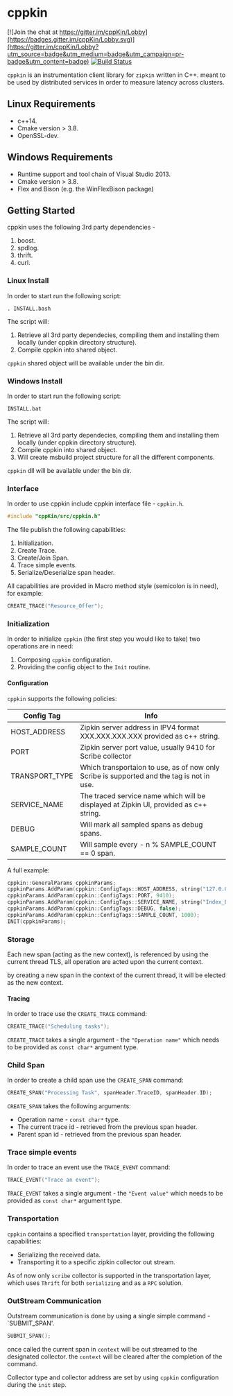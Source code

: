 # cppkin

[![Join the chat at https://gitter.im/cppKin/Lobby](https://badges.gitter.im/cppKin/Lobby.svg)](https://gitter.im/cppKin/Lobby?utm_source=badge&utm_medium=badge&utm_campaign=pr-badge&utm_content=badge) [![Build Status](https://travis-ci.org/Dudi119/cppKin.svg?branch=master)](https://travis-ci.org/Dudi119/cppKin)

`cppkin` is an instrumentation client library for `zipkin` written in C++.
meant to be used by distributed services in order to measure latency across clusters.

## Linux Requirements

* c++14.
* Cmake version > 3.8.
* OpenSSL-dev.

## Windows Requirements

* Runtime support and tool chain of Visual Studio 2013.
* Cmake version > 3.8.
* Flex and Bison (e.g. the WinFlexBison package)


## Getting Started

cppkin uses the following 3rd party dependencies -
1) boost.
2) spdlog.
3) thrift.
4) curl.

### Linux Install

In order to start run the following script:
```
. INSTALL.bash
```
The script will:
1) Retrieve all 3rd party dependecies, compiling them and installing them locally (under cppkin directory structure).
2) Compile cppkin into shared object.

`cppkin` shared object will be available under the bin dir.

### Windows Install

In order to start run the following script:
```
INSTALL.bat
```
The script will:
1) Retrieve all 3rd party dependecies, compiling them and installing them locally (under cppkin directory structure).
2) Compile cppkin into shared object.
3) Will create msbuild project structure for all the different components.

`cppkin` dll will be available under the bin dir.

### Interface

In order to use cppkin include cppkin interface file - `cppkin.h`.
```c++
#include "cppKin/src/cppkin.h"
```
The file publish the following capabilities:
1) Initialization.
2) Create Trace.
3) Create/Join Span.
4) Trace simple events.
5) Serialize/Deserialize span header.

All capabilities are provided in Macro method style (semicolon is in need), for example:
```c++
CREATE_TRACE("Resource_Offer");
```
### Initialization
In order to initialize `cppkin` (the first step you would like to take) two operations are in need:
1) Composing `cppkin` configuration.
2) Providing the config object to the `Init` routine.

#### Configuration
`cppkin` supports the following policies:

| Config Tag      | Info |
| -------------   | ------------- |
| HOST_ADDRESS    | Zipkin server address in IPV4 format XXX.XXX.XXX.XXX provided as c++ string.  |
| PORT            | Zipkin server port value, usually 9410 for Scribe collector  |
| TRANSPORT_TYPE  | Which transportaion to use, as of now only Scribe is supported and the tag is not in use. |
| SERVICE_NAME    | The traced service name which will be displayed at Zipkin UI, provided as c++ string.  |
| DEBUG           | Will mark all sampled spans as debug spans.  |
| SAMPLE_COUNT    | Will sample every - n % SAMPLE_COUNT == 0 span.

A full example:
```c++
cppkin::GeneralParams cppkinParams;
cppkinParams.AddParam(cppkin::ConfigTags::HOST_ADDRESS, string("127.0.0.1"));
cppkinParams.AddParam(cppkin::ConfigTags::PORT, 9410);
cppkinParams.AddParam(cppkin::ConfigTags::SERVICE_NAME, string("Index_Builder"));
cppkinParams.AddParam(cppkin::ConfigTags::DEBUG, false);
cppkinParams.AddParam(cppkin::ConfigTags::SAMPLE_COUNT, 1000);
INIT(cppkinParams);
```

### Storage
Each new span (acting as the new context), is referenced by using the current thread TLS, all operation are acted upon the current context. 

by creating a new span in the context of the current thread, it will be elected as the new context.

#### Tracing
In order to trace use the `CREATE_TRACE` command:
```c++
CREATE_TRACE("Scheduling tasks");
```
`CREATE_TRACE` takes a single argument - the `"Operation name"` which needs to be provided as `const char*`  argument type.

### Child Span
In order to create a child span use the `CREATE_SPAN` command:
```c++
CREATE_SPAN("Processing Task", spanHeader.TraceID, spanHeader.ID);
```
`CREATE_SPAN` takes the following arguments:
* Operation name - `const char*` type.
* The current trace id - retrieved from the previous span header.
* Parent span id - retrieved from the previous span header.

### Trace simple events
In order to trace an event use the `TRACE_EVENT` command:
```c++
TRACE_EVENT("Trace an event");
```
`TRACE_EVENT` takes a single argument - the `"Event value"` which needs to be provided as `const char*`  argument type.

### Transportation
`cppkin` contains a specified `transportation` layer, providing the following capabilities:
* Serializing the received data.
* Transporting it to a specific zipkin collector out stream.

As of now only `scribe` collector is supported in the transportation layer, which uses `Thrift` for both `serializing` and as a `RPC` solution.

### OutStream Communication
Outstream communication is done by using a single simple command - `SUBMIT_SPAN'.
```c++
SUBMIT_SPAN();
```
once called the current span in `context` will be out streamed to the designated collector. the `context` will be cleared after the completion of the command.

Collector type and collector address are set by using `cppkin` configuration during the `init` step.
